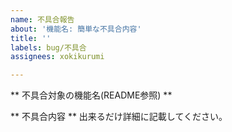 ```yaml
---
name: 不具合報告
about: '機能名: 簡単な不具合内容'
title: ''
labels: bug/不具合
assignees: xokikurumi

---
```


** 不具合対象の機能名(README参照) **

** 不具合内容 **
出来るだけ詳細に記載してください。
